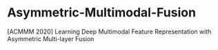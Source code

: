 # Asymmetric-Multimodal-Fusion
[ACMMM 2020] Learning Deep Multimodal Feature Representation with Asymmetric Multi-layer Fusion
